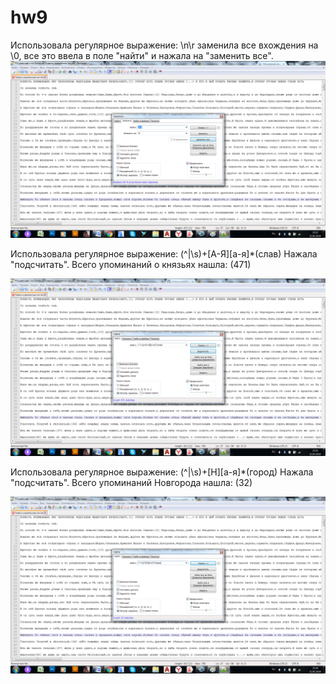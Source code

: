 # hw9
Использовала регулярное выражение: \n\r заменила все вхождения на \0, все это ввела в поле "найти" и нажала на "заменить все".
![](https://github.com/dobrovolskayayana/hw9/blob/master/%D1%81%D0%BA%D1%80%D0%B8%D0%BD1.png?raw=true)

Использовала регулярное выражение: (^|\s)+[А-Я][а-я]*(слав) Нажала "подсчитать". Всего упоминаний о князьях нашла: (471)

![](https://github.com/dobrovolskayayana/hw9/blob/master/%D1%81%D0%BA%D1%80%D0%B8%D0%BD2.png?raw=true)

Использовала регулярное выражение: (^|\s)+[Н][а-я]*(город) Нажала "подсчитать". Всего упоминаний Новгорода нашла: (32)

![](https://github.com/dobrovolskayayana/hw9/blob/master/%D1%81%D0%BA%D1%80%D0%B8%D0%BD3.png?raw=true)
